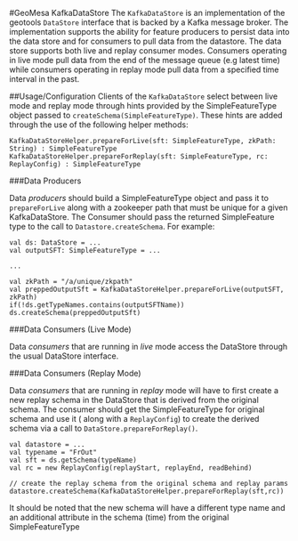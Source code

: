 #GeoMesa KafkaDataStore
The `KafkaDataStore` is an implementation of the geotools `DataStore` interface that is backed by a Kafka message broker.
The implementation supports the ability for feature producers to persist data into the data store and for consumers to 
pull data from the datastore.  The data store supports both live and replay consumer modes.  Consumers operating in 
live mode pull data from the end of the message queue (e.g latest time) while consumers operating in replay mode pull data 
from a specified time interval in the past.  

##Usage/Configuration
Clients of the `KafkaDataStore` select between live mode and replay mode through hints provided by the SimpleFeatureType
object passed to `createSchema(SimpleFeatureType)`.  These hints are added through the use of the following helper
methods:
    
    
    KafkaDataStoreHelper.prepareForLive(sft: SimpleFeatureType, zkPath: String) : SimpleFeatureType
    KafkaDataStoreHelper.prepareForReplay(sft: SimpleFeatureType, rc: ReplayConfig) : SimpleFeatureType
    
###Data Producers

Data *producers* should build a SimpleFeatureType object and pass it to `prepareForLive` along with a  zookeeper path that 
must be unique for a given KafkaDataStore.  The Consumer should pass the returned SimpleFeature type to the call to
`Datastore.createSchema`.  For example:

    val ds: DataStore = ...
    val outputSFT: SimpleFeatureType = ...
    
    ...
    
    val zkPath = "/a/unique/zkpath"
    val preppedOutputSft = KafkaDataStoreHelper.prepareForLive(outputSFT, zkPath)
    if(!ds.getTypeNames.contains(outputSFTName)) ds.createSchema(preppedOutputSft)
    
###Data Consumers (Live Mode)

Data *consumers* that are running in *live* mode access the DataStore through the usual DataStore interface.

###Data Consumers (Replay Mode)

Data *consumers* that are running in *replay* mode will have to first create a new replay schema in the DataStore that 
is derived from the original schema.  The consumer should get the SimpleFeatureType for original schema and use it (
along with a `ReplayConfig`) to create the derived schema via a call to `DataStore.prepareForReplay()`.

    val datastore = ...
    val typename = "FrOut"
    val sft = ds.getSchema(typeName)
    val rc = new ReplayConfig(replayStart, replayEnd, readBehind)

    // create the replay schema from the original schema and replay params
    datastore.createSchema(KafkaDataStoreHelper.prepareForReplay(sft,rc))

It should be noted that the new schema will have a different type name and an additional attribute in the schema (time) 
from the original SimpleFeatureType
